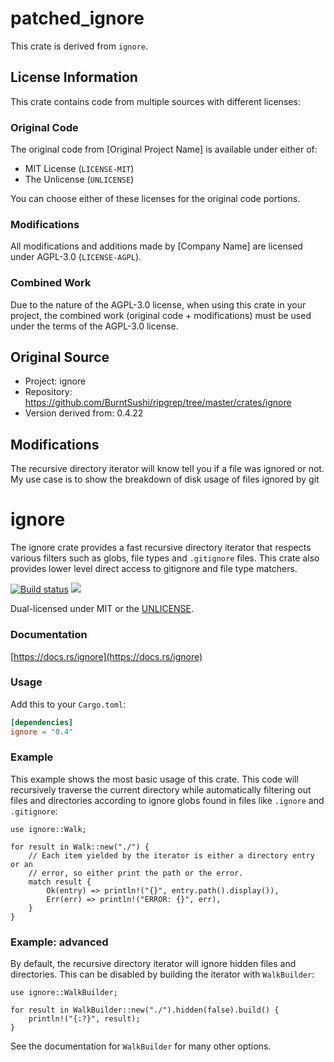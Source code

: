 patched_ignore
=====

This crate is derived from `ignore`.

## License Information

This crate contains code from multiple sources with different licenses:

### Original Code
The original code from [Original Project Name] is available under either of:
- MIT License (`LICENSE-MIT`)
- The Unlicense (`UNLICENSE`)

You can choose either of these licenses for the original code portions.

### Modifications
All modifications and additions made by [Company Name] are licensed under AGPL-3.0 (`LICENSE-AGPL`).

### Combined Work
Due to the nature of the AGPL-3.0 license, when using this crate in your project, the combined work (original code + modifications) must be used under the terms of the AGPL-3.0 license.

## Original Source
- Project: ignore
- Repository: https://github.com/BurntSushi/ripgrep/tree/master/crates/ignore
- Version derived from: 0.4.22

## Modifications

The recursive directory iterator will know tell you if a file was ignored or not. My use case is to show
the breakdown of disk usage of files ignored by git


ignore
======
The ignore crate provides a fast recursive directory iterator that respects
various filters such as globs, file types and `.gitignore` files. This crate
also provides lower level direct access to gitignore and file type matchers.

[![Build status](https://github.com/BurntSushi/ripgrep/workflows/ci/badge.svg)](https://github.com/BurntSushi/ripgrep/actions)
[![](https://img.shields.io/crates/v/ignore.svg)](https://crates.io/crates/ignore)

Dual-licensed under MIT or the [UNLICENSE](https://unlicense.org/).

### Documentation

[https://docs.rs/ignore](https://docs.rs/ignore)

### Usage

Add this to your `Cargo.toml`:

```toml
[dependencies]
ignore = "0.4"
```

### Example

This example shows the most basic usage of this crate. This code will
recursively traverse the current directory while automatically filtering out
files and directories according to ignore globs found in files like
`.ignore` and `.gitignore`:


```rust,no_run
use ignore::Walk;

for result in Walk::new("./") {
    // Each item yielded by the iterator is either a directory entry or an
    // error, so either print the path or the error.
    match result {
        Ok(entry) => println!("{}", entry.path().display()),
        Err(err) => println!("ERROR: {}", err),
    }
}
```

### Example: advanced

By default, the recursive directory iterator will ignore hidden files and
directories. This can be disabled by building the iterator with `WalkBuilder`:

```rust,no_run
use ignore::WalkBuilder;

for result in WalkBuilder::new("./").hidden(false).build() {
    println!("{:?}", result);
}
```

See the documentation for `WalkBuilder` for many other options.
